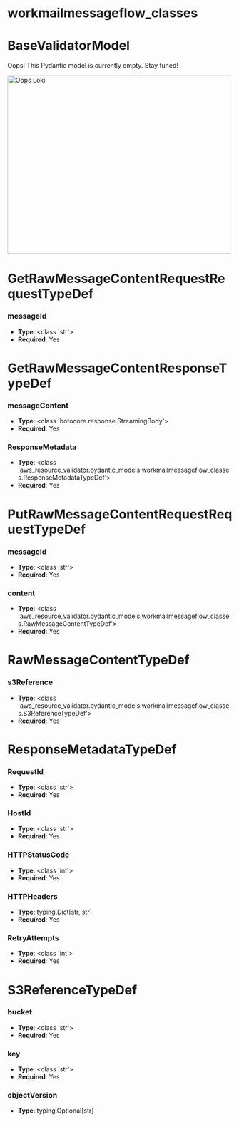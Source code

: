 # workmailmessageflow_classes

# BaseValidatorModel

Oops! This Pydantic model is currently empty. Stay tuned!

<img src="/aws_resource_validator/images/oops_loki.png" width="500" height="400" title="Oops Loki">

# GetRawMessageContentRequestRequestTypeDef

### messageId
- **Type**: <class 'str'>
- **Required**: Yes


# GetRawMessageContentResponseTypeDef

### messageContent
- **Type**: <class 'botocore.response.StreamingBody'>
- **Required**: Yes

### ResponseMetadata
- **Type**: <class 'aws_resource_validator.pydantic_models.workmailmessageflow_classes.ResponseMetadataTypeDef'>
- **Required**: Yes


# PutRawMessageContentRequestRequestTypeDef

### messageId
- **Type**: <class 'str'>
- **Required**: Yes

### content
- **Type**: <class 'aws_resource_validator.pydantic_models.workmailmessageflow_classes.RawMessageContentTypeDef'>
- **Required**: Yes


# RawMessageContentTypeDef

### s3Reference
- **Type**: <class 'aws_resource_validator.pydantic_models.workmailmessageflow_classes.S3ReferenceTypeDef'>
- **Required**: Yes


# ResponseMetadataTypeDef

### RequestId
- **Type**: <class 'str'>
- **Required**: Yes

### HostId
- **Type**: <class 'str'>
- **Required**: Yes

### HTTPStatusCode
- **Type**: <class 'int'>
- **Required**: Yes

### HTTPHeaders
- **Type**: typing.Dict[str, str]
- **Required**: Yes

### RetryAttempts
- **Type**: <class 'int'>
- **Required**: Yes


# S3ReferenceTypeDef

### bucket
- **Type**: <class 'str'>
- **Required**: Yes

### key
- **Type**: <class 'str'>
- **Required**: Yes

### objectVersion
- **Type**: typing.Optional[str]


